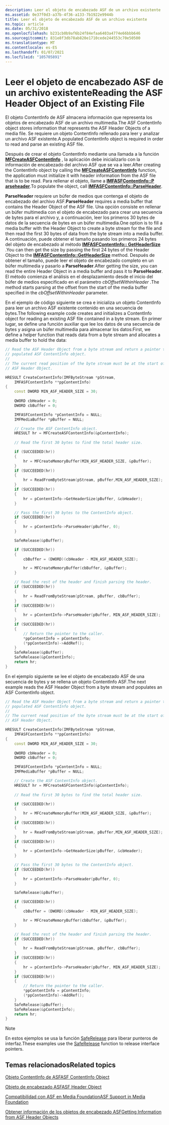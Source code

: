 ```yaml
---
description: Leer el objeto de encabezado ASF de un archivo existente
ms.assetid: 0e37f0d3-a37b-4f36-a133-7b1922e9944b
title: Leer el objeto de encabezado ASF de un archivo existente
ms.topic: article
ms.date: 05/31/2018
ms.openlocfilehash: b231cb0b9af6b24f84efaa6403a4774e66bbb646
ms.sourcegitcommit: 831e8f3db78ab820e1710cede244553c70e50500
ms.translationtype: MT
ms.contentlocale: es-ES
ms.lasthandoff: 01/07/2021
ms.locfileid: "105705891"
---
```

# <a name="reading-the-asf-header-object-of-an-existing-file"></a><span data-ttu-id="b0e85-103">Leer el objeto de encabezado ASF de un archivo existente</span><span class="sxs-lookup"><span data-stu-id="b0e85-103">Reading the ASF Header Object of an Existing File</span></span>

<span data-ttu-id="b0e85-104">El objeto ContentInfo de ASF almacena información que representa los objetos de encabezado ASF de un archivo multimedia.</span><span class="sxs-lookup"><span data-stu-id="b0e85-104">The ASF ContentInfo object stores information that represents the ASF Header Objects of a media file.</span></span> <span data-ttu-id="b0e85-105">Se requiere un objeto ContentInfo rellenado para leer y analizar un archivo ASF existente.</span><span class="sxs-lookup"><span data-stu-id="b0e85-105">A populated ContentInfo object is required in order to read and parse an existing ASF file.</span></span>

<span data-ttu-id="b0e85-106">Después de crear el objeto ContentInfo mediante una llamada a la función [**MFCreateASFContentInfo**](/windows/desktop/api/wmcontainer/nf-wmcontainer-mfcreateasfcontentinfo) , la aplicación debe inicializarlo con la información de encabezado del archivo ASF que se va a leer.</span><span class="sxs-lookup"><span data-stu-id="b0e85-106">After creating the ContentInfo object by calling the [**MFCreateASFContentInfo**](/windows/desktop/api/wmcontainer/nf-wmcontainer-mfcreateasfcontentinfo) function, the application must initialize it with header information from the ASF file that is to be read.</span></span> <span data-ttu-id="b0e85-107">Para rellenar el objeto, llame a [**IMFASFContentInfo::P arseheader**](/windows/desktop/api/wmcontainer/nf-wmcontainer-imfasfcontentinfo-parseheader).</span><span class="sxs-lookup"><span data-stu-id="b0e85-107">To populate the object, call [**IMFASFContentInfo::ParseHeader**](/windows/desktop/api/wmcontainer/nf-wmcontainer-imfasfcontentinfo-parseheader).</span></span>

<span data-ttu-id="b0e85-108">**ParseHeader** requiere un búfer de medios que contenga el objeto de encabezado del archivo ASF.</span><span class="sxs-lookup"><span data-stu-id="b0e85-108">**ParseHeader** requires a media buffer that contains the Header Object of the ASF file.</span></span> <span data-ttu-id="b0e85-109">Una opción consiste en rellenar un búfer multimedia con el objeto de encabezado para crear una secuencia de bytes para el archivo y, a continuación, leer los primeros 30 bytes de datos de la secuencia de bytes en un búfer multimedia.</span><span class="sxs-lookup"><span data-stu-id="b0e85-109">One option is to fill a media buffer with the Header Object to create a byte stream for the file and then read the first 30 bytes of data from the byte stream into a media buffer.</span></span> <span data-ttu-id="b0e85-110">A continuación, puede obtener el tamaño pasando los primeros 24 bytes del objeto de encabezado al método [**IMFASFContentInfo:: GetHeaderSize**](/windows/desktop/api/wmcontainer/nf-wmcontainer-imfasfcontentinfo-getheadersize) .</span><span class="sxs-lookup"><span data-stu-id="b0e85-110">You can then get the size by passing the first 24 bytes of the Header Object to the [**IMFASFContentInfo::GetHeaderSize**](/windows/desktop/api/wmcontainer/nf-wmcontainer-imfasfcontentinfo-getheadersize) method.</span></span> <span data-ttu-id="b0e85-111">Después de obtener el tamaño, puede leer el objeto de encabezado completo en un búfer multimedia y pasarlo a **ParseHeader**.</span><span class="sxs-lookup"><span data-stu-id="b0e85-111">After getting the size, you can read the entire Header Object in a media buffer and pass it to **ParseHeader**.</span></span> <span data-ttu-id="b0e85-112">El método comienza el análisis en el desplazamiento desde el inicio del búfer de medios especificado en el parámetro *cbOffsetWithinHeader* .</span><span class="sxs-lookup"><span data-stu-id="b0e85-112">The method starts parsing at the offset from the start of the media buffer specified in the *cbOffsetWithinHeader* parameter.</span></span>

<span data-ttu-id="b0e85-113">En el ejemplo de código siguiente se crea e inicializa un objeto ContentInfo para leer un archivo ASF existente contenido en una secuencia de bytes.</span><span class="sxs-lookup"><span data-stu-id="b0e85-113">The following example code creates and initializes a ContentInfo object for reading an existing ASF file contained in a byte stream.</span></span> <span data-ttu-id="b0e85-114">En primer lugar, se define una función auxiliar que lee los datos de una secuencia de bytes y asigna un búfer multimedia para almacenar los datos:</span><span class="sxs-lookup"><span data-stu-id="b0e85-114">First, we define a helper function that reads data from a byte stream and allocates a media buffer to hold the data:</span></span>


```C++
// Read the ASF Header Object from a byte stream and return a pointer to the 
// populated ASF ContentInfo object.
//
// The current read position of the byte stream must be at the start of the
// ASF Header Object.

HRESULT CreateContentInfo(IMFByteStream *pStream, 
    IMFASFContentInfo **ppContentInfo)
{
    const DWORD MIN_ASF_HEADER_SIZE = 30;
    
    QWORD cbHeader = 0;
    DWORD cbBuffer = 0;

    IMFASFContentInfo *pContentInfo = NULL;
    IMFMediaBuffer *pBuffer = NULL;

    // Create the ASF ContentInfo object.
    HRESULT hr = MFCreateASFContentInfo(&pContentInfo);
    
    // Read the first 30 bytes to find the total header size.

    if (SUCCEEDED(hr))
    {
        hr = MFCreateMemoryBuffer(MIN_ASF_HEADER_SIZE, &pBuffer);
    }
    if (SUCCEEDED(hr))
    {
        hr = ReadFromByteStream(pStream, pBuffer,MIN_ASF_HEADER_SIZE);
    }
    if (SUCCEEDED(hr))
    {
        hr = pContentInfo->GetHeaderSize(pBuffer, &cbHeader);
    }

    // Pass the first 30 bytes to the ContentInfo object.
    if (SUCCEEDED(hr))
    {
        hr = pContentInfo->ParseHeader(pBuffer, 0);
    }

    SafeRelease(&pBuffer);

    if (SUCCEEDED(hr))
    {
        cbBuffer = (DWORD)(cbHeader - MIN_ASF_HEADER_SIZE);

        hr = MFCreateMemoryBuffer(cbBuffer, &pBuffer);
    }

    // Read the rest of the header and finish parsing the header.
    if (SUCCEEDED(hr))
    {
        hr = ReadFromByteStream(pStream, pBuffer, cbBuffer);
    }
    if (SUCCEEDED(hr))
    {
        hr = pContentInfo->ParseHeader(pBuffer, MIN_ASF_HEADER_SIZE);
    }
    if (SUCCEEDED(hr))
    {
        // Return the pointer to the caller.
        *ppContentInfo = pContentInfo;
        (*ppContentInfo)->AddRef();
    }
    SafeRelease(&pBuffer);
    SafeRelease(&pContentInfo);
    return hr;
} 
```



<span data-ttu-id="b0e85-115">En el ejemplo siguiente se lee el objeto de encabezado ASF de una secuencia de bytes y se rellena un objeto ContentInfo ASF.</span><span class="sxs-lookup"><span data-stu-id="b0e85-115">The next example reads the ASF Header Object from a byte stream and populates an ASF ContentInfo object.</span></span>


```C++
// Read the ASF Header Object from a byte stream and return a pointer to the 
// populated ASF ContentInfo object.
//
// The current read position of the byte stream must be at the start of the
// ASF Header Object.

HRESULT CreateContentInfo(IMFByteStream *pStream, 
    IMFASFContentInfo **ppContentInfo)
{
    const DWORD MIN_ASF_HEADER_SIZE = 30;
    
    QWORD cbHeader = 0;
    DWORD cbBuffer = 0;

    IMFASFContentInfo *pContentInfo = NULL;
    IMFMediaBuffer *pBuffer = NULL;

    // Create the ASF ContentInfo object.
    HRESULT hr = MFCreateASFContentInfo(&pContentInfo);
    
    // Read the first 30 bytes to find the total header size.

    if (SUCCEEDED(hr))
    {
        hr = MFCreateMemoryBuffer(MIN_ASF_HEADER_SIZE, &pBuffer);
    }
    if (SUCCEEDED(hr))
    {
        hr = ReadFromByteStream(pStream, pBuffer,MIN_ASF_HEADER_SIZE);
    }
    if (SUCCEEDED(hr))
    {
        hr = pContentInfo->GetHeaderSize(pBuffer, &cbHeader);
    }

    // Pass the first 30 bytes to the ContentInfo object.
    if (SUCCEEDED(hr))
    {
        hr = pContentInfo->ParseHeader(pBuffer, 0);
    }

    SafeRelease(&pBuffer);

    if (SUCCEEDED(hr))
    {
        cbBuffer = (DWORD)(cbHeader - MIN_ASF_HEADER_SIZE);

        hr = MFCreateMemoryBuffer(cbBuffer, &pBuffer);
    }

    // Read the rest of the header and finish parsing the header.
    if (SUCCEEDED(hr))
    {
        hr = ReadFromByteStream(pStream, pBuffer, cbBuffer);
    }
    if (SUCCEEDED(hr))
    {
        hr = pContentInfo->ParseHeader(pBuffer, MIN_ASF_HEADER_SIZE);
    }
    if (SUCCEEDED(hr))
    {
        // Return the pointer to the caller.
        *ppContentInfo = pContentInfo;
        (*ppContentInfo)->AddRef();
    }
    SafeRelease(&pBuffer);
    SafeRelease(&pContentInfo);
    return hr;
} 
```



> [!Note]  
> <span data-ttu-id="b0e85-116">En estos ejemplos se usa la función [SafeRelease](saferelease.md) para liberar punteros de interfaz.</span><span class="sxs-lookup"><span data-stu-id="b0e85-116">These examples use the [SafeRelease](saferelease.md) function to release interface pointers.</span></span>

 

## <a name="related-topics"></a><span data-ttu-id="b0e85-117">Temas relacionados</span><span class="sxs-lookup"><span data-stu-id="b0e85-117">Related topics</span></span>

<dl> <dt>

[<span data-ttu-id="b0e85-118">Objeto ContentInfo de ASF</span><span class="sxs-lookup"><span data-stu-id="b0e85-118">ASF ContentInfo Object</span></span>](asf-contentinfo-object.md)
</dt> <dt>

[<span data-ttu-id="b0e85-119">Objeto de encabezado ASF</span><span class="sxs-lookup"><span data-stu-id="b0e85-119">ASF Header Object</span></span>](asf-file-structure.md)
</dt> <dt>

[<span data-ttu-id="b0e85-120">Compatibilidad con ASF en Media Foundation</span><span class="sxs-lookup"><span data-stu-id="b0e85-120">ASF Support in Media Foundation</span></span>](asf-support-in-media-foundation.md)
</dt> <dt>

[<span data-ttu-id="b0e85-121">Obtener información de los objetos de encabezado ASF</span><span class="sxs-lookup"><span data-stu-id="b0e85-121">Getting Information from ASF Header Objects</span></span>](getting-information-from-asf-header-objects.md)
</dt> </dl>

 

 



